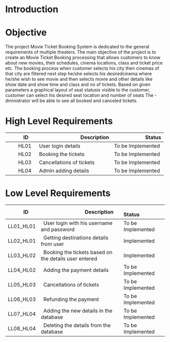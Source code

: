 # Introduction

# Objective

The project Movie Ticket Booking System is dedicated to the general requirements of multiple theaters. The main objective of the project is to create an Movie Ticket Booking processing that allows customers to know about new movies, their schedules, cinema locations, class and ticket price etc. The booking process when customer selects his city then cinemas of that city are filtered  next step he/she selects his desiredcinema where he/she wish to see movie and then selects movie and other details like show date and show time and class and no of tickets. Based on given parameters a graphical layout of seat statusis visible to the customer, customer can select his desired seat location and number of seats The -dministrator will be able to see all booked and canceled tickets.

# High Level Requirements

|`      `ID|`                 `Description|`            `Status|
| :- | :- | :- |
|`    `HL01|` `User login details |   To be Implemented |
|`    `HL02|` `Booking the tickets | To be Implemented |
|`    `HL03|` `Cancellations of tickets | To be  Implemented |
|`    `HL04|` `Admin adding details | To be Implemented |

# Low Level Requirements

|`      `ID|`                 `Description|`            `Status|
| :- | :- | :- |
|LL01\_HL01|` `User login with his username and password| To be Implemented |
|LL02\_HL01|` `Getting destinations details from user| Implemented |
|LL03\_HL02|` `Booking the tickets based on the details user entered| Implemented |
|LL04\_HL02|` `Adding the payment details| To be Implemented |
|LL05\_HL03|` `Cancellations of tickets| To be Implemented |
|LL06\_HL03|` `Refunding the payment| To be Implemented |
|LL07\_HL04|` `Adding the new details in the database| To be Implemented |
|LL08\_HL04|` `Deleting the details from the database| To be Implemented |

